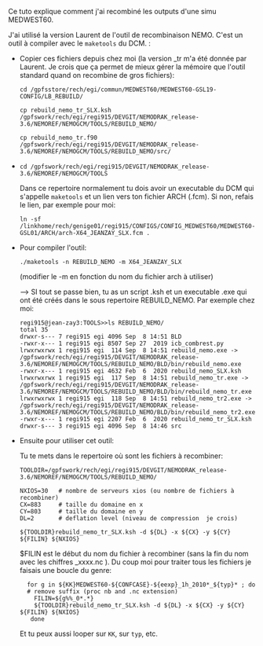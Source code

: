 Ce tuto explique comment j'ai recombiné les outputs d'une simu MEDWEST60.

J'ai utilisé la version Laurent de l'outil de recombinaison NEMO. C'est un outil à compiler avec le `maketools` du DCM. :

* Copier ces fichiers depuis chez moi (la version _tr m'a été donnée par Laurent. Je crois que ça permet de mieux gérer la mémoire que l'outil standard quand on recombine de gros fichiers):

  ```
  cd /gpfsstore/rech/egi/commun/MEDWEST60/MEDWEST60-GSL19-CONFIG/LB_REBUILD/
  
  cp rebuild_nemo_tr_SLX.ksh /gpfswork/rech/egi/regi915/DEVGIT/NEMODRAK_release-3.6/NEMOREF/NEMOGCM/TOOLS/REBUILD_NEMO/
  
  cp rebuild_nemo_tr.f90 /gpfswork/rech/egi/regi915/DEVGIT/NEMODRAK_release-3.6/NEMOREF/NEMOGCM/TOOLS/REBUILD_NEMO/src/
  ```

* ```
  cd /gpfswork/rech/egi/regi915/DEVGIT/NEMODRAK_release-3.6/NEMOREF/NEMOGCM/TOOLS
  ```

  Dans ce repertoire normalement tu dois avoir un executable du DCM qui s'appelle `maketools` et  un lien vers ton fichier ARCH (.fcm). Si non, refais le lien, par exemple pour moi:

  ```
  ln -sf /linkhome/rech/genige01/regi915/CONFIGS/CONFIG_MEDWEST60/MEDWEST60-GSL01/ARCH/arch-X64_JEANZAY_SLX.fcm .
  ```

* Pour compiler l'outil:

  ```
  ./maketools -n REBUILD_NEMO -m X64_JEANZAY_SLX
  ```

  (modifier le -m en fonction du nom du fichier arch à utiliser)

  --> SI tout se passe bien, tu as un script .ksh et un executable .exe qui ont été créés dans le sous repertoire REBUILD_NEMO. Par exemple chez moi:

  ```
  regi915@jean-zay3:TOOLS>>ls REBUILD_NEMO/
  total 35
  drwxr-s--- 7 regi915 egi 4096 Sep  8 14:51 BLD
  -rwxr-x--- 1 regi915 egi 8507 Sep 27  2019 icb_combrest.py
  lrwxrwxrwx 1 regi915 egi  114 Sep  8 14:51 rebuild_nemo.exe -> /gpfswork/rech/egi/regi915/DEVGIT/NEMODRAK_release-3.6/NEMOREF/NEMOGCM/TOOLS/REBUILD_NEMO/BLD/bin/rebuild_nemo.exe
  -rwxr-x--- 1 regi915 egi 4632 Feb  6  2020 rebuild_nemo_SLX.ksh
  lrwxrwxrwx 1 regi915 egi  117 Sep  8 14:51 rebuild_nemo_tr.exe -> /gpfswork/rech/egi/regi915/DEVGIT/NEMODRAK_release-3.6/NEMOREF/NEMOGCM/TOOLS/REBUILD_NEMO/BLD/bin/rebuild_nemo_tr.exe
  lrwxrwxrwx 1 regi915 egi  118 Sep  8 14:51 rebuild_nemo_tr2.exe -> /gpfswork/rech/egi/regi915/DEVGIT/NEMODRAK_release-3.6/NEMOREF/NEMOGCM/TOOLS/REBUILD_NEMO/BLD/bin/rebuild_nemo_tr2.exe
  -rwxr-x--- 1 regi915 egi 2207 Feb  6  2020 rebuild_nemo_tr_SLX.ksh
  drwxr-s--- 3 regi915 egi 4096 Sep  8 14:46 src
  ```

  

* Ensuite pour utiliser cet outil:

  Tu te mets dans le repertoire où sont les fichiers à recombiner:

  ```
  TOOLDIR=/gpfswork/rech/egi/regi915/DEVGIT/NEMODRAK_release-3.6/NEMOREF/NEMOGCM/TOOLS/REBUILD_NEMO/
  
  NXIOS=30   # nombre de serveurs xios (ou nombre de fichiers à recombiner)
  CX=883     # taille du domaine en x
  CY=803     # taille du domaine en y
  DL=2       # deflation level (niveau de compression  je crois)
  
  ${TOOLDIR}rebuild_nemo_tr_SLX.ksh -d ${DL} -x ${CX} -y ${CY} ${FILIN} ${NXIOS}
  ```

  $FILIN est le  début du nom du fichier à recombiner (sans la fin du nom avec les chiffres  _xxxx.nc  ). Du coup moi pour traiter tous les fichiers je faisais une boucle du genre:

  ```
    for g in ${KK}MEDWEST60-${CONFCASE}-${eexp}_1h_2010*_${typ}* ; do
    # remove suffix (proc nb and .nc extension)
      FILIN=${g%%_0*.*}   
      ${TOOLDIR}rebuild_nemo_tr_SLX.ksh -d ${DL} -x ${CX} -y ${CY} ${FILIN} ${NXIOS}
     done
  ```

  Et tu peux aussi looper sur `KK`, sur `typ`, etc.

  
